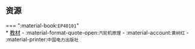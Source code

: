 ## 资源  
=== ":material-book:`EP40101`"  
    * [教材](http://api.xtaoa.com/api/lanzou.php?url=https://cqu-openlib.lanzout.com/i34bB2ebkhxi&type=down) - :material-format-quote-open:`汽轮机原理` - :material-account:`黄树红` - :material-printer:`中国电力出版社`  